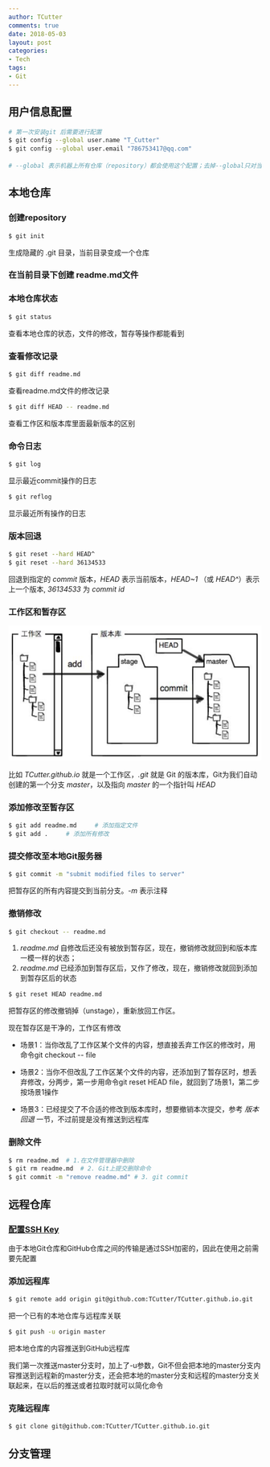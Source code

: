 ```yaml
---
author: TCutter
comments: true
date: 2018-05-03
layout: post
categories:
- Tech
tags:
- Git
---
```


## 用户信息配置
```bash
# 第一次安装git 后需要进行配置
$ git config --global user.name "T_Cutter"
$ git config --global user.email "786753417@qq.com"

# --global 表示机器上所有仓库（repository）都会使用这个配置；去掉--global只对当前仓库有效
```

## 本地仓库
### 创建repository
```bash
$ git init   
```
生成隐藏的 .git 目录，当前目录变成一个仓库

### 在当前目录下创建 readme.md文件

### 本地仓库状态
```bash
$ git status
```
查看本地仓库的状态，文件的修改，暂存等操作都能看到

### 查看修改记录
```bash
$ git diff readme.md
```
查看readme.md文件的修改记录

```bash
$ git diff HEAD -- readme.md
```
查看工作区和版本库里面最新版本的区别

### 命令日志
```bash
$ git log 
```
显示最近commit操作的日志

```bash
$ git reflog
```
显示最近所有操作的日志

### 版本回退
```bash
$ git reset --hard HEAD^
$ git reset --hard 36134533
```
回退到指定的 *commit* 版本，*HEAD* 表示当前版本，*HEAD~1* （或 *HEAD^*）表示上一个版本, *36134533* 为 *commit id*

### 工作区和暂存区

![工作区和暂存区示意图](/Style/images/git/stage.PNG)

比如 *TCutter.github.io* 就是一个工作区，*.git* 就是 Git 的版本库，Git为我们自动创建的第一个分支 *master*，以及指向 *master* 的一个指针叫 *HEAD*

### 添加修改至暂存区
```bash
$ git add readme.md     # 添加指定文件
$ git add .     # 添加所有修改
``` 

### 提交修改至本地Git服务器
```bash
$ git commit -m "submit modified files to server"
```
把暂存区的所有内容提交到当前分支。*-m* 表示注释

### 撤销修改
```bash
$ git checkout -- readme.md
```
1. *readme.md* 自修改后还没有被放到暂存区，现在，撤销修改就回到和版本库一模一样的状态；
2. *readme.md* 已经添加到暂存区后，又作了修改，现在，撤销修改就回到添加到暂存区后的状态

```bash
$ git reset HEAD readme.md
```
把暂存区的修改撤销掉（unstage），重新放回工作区。

现在暂存区是干净的，工作区有修改


- 场景1：当你改乱了工作区某个文件的内容，想直接丢弃工作区的修改时，用命令git checkout -- file

- 场景2：当你不但改乱了工作区某个文件的内容，还添加到了暂存区时，想丢弃修改，分两步，第一步用命令git reset HEAD file，就回到了场景1，第二步按场景1操作

- 场景3：已经提交了不合适的修改到版本库时，想要撤销本次提交，参考 *版本回退* 一节，不过前提是没有推送到远程库

### 删除文件
```bash
$ rm readme.md  # 1.在文件管理器中删除
$ git rm readme.md  # 2. Git上提交删除命令
$ git commit -m "remove readme.md" # 3. git commit
```

## 远程仓库
### [配置SSH Key](https://blog.csdn.net/u014343528/article/details/48787221)

由于本地Git仓库和GitHub仓库之间的传输是通过SSH加密的，因此在使用之前需要先配置

### 添加远程库
```bash
$ git remote add origin git@github.com:TCutter/TCutter.github.io.git
```

把一个已有的本地仓库与远程库关联

```bash
$ git push -u origin master
```
把本地仓库的内容推送到GitHub远程库

我们第一次推送master分支时，加上了-u参数，Git不但会把本地的master分支内容推送到远程新的master分支，还会把本地的master分支和远程的master分支关联起来，在以后的推送或者拉取时就可以简化命令

### 克隆远程库
```bash
$ git clone git@github.com:TCutter/TCutter.github.io.git
```

## 分支管理
